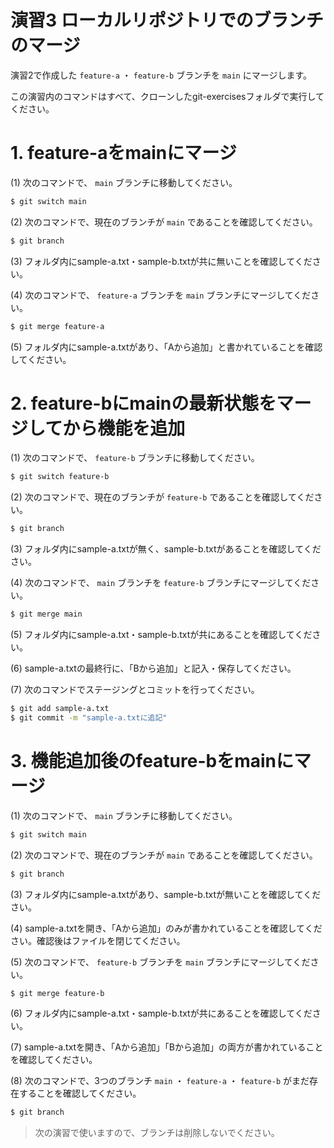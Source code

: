 演習3 ローカルリポジトリでのブランチのマージ
======================================================

演習2で作成した `feature-a` ・ `feature-b` ブランチを `main` にマージします。

この演習内のコマンドはすべて、クローンしたgit-exercisesフォルダで実行してください。

# 1. feature-aをmainにマージ
(1) 次のコマンドで、 `main` ブランチに移動してください。

```bash
$ git switch main
```

(2) 次のコマンドで、現在のブランチが `main` であることを確認してください。

```bash
$ git branch
```

(3) フォルダ内にsample-a.txt・sample-b.txtが共に無いことを確認してください。

(4) 次のコマンドで、 `feature-a` ブランチを `main` ブランチにマージしてください。

```bash
$ git merge feature-a
```

(5) フォルダ内にsample-a.txtがあり、「Aから追加」と書かれていることを確認してください。

# 2. feature-bにmainの最新状態をマージしてから機能を追加
(1) 次のコマンドで、 `feature-b` ブランチに移動してください。

```bash
$ git switch feature-b
```

(2) 次のコマンドで、現在のブランチが `feature-b` であることを確認してください。

```bash
$ git branch
```

(3) フォルダ内にsample-a.txtが無く、sample-b.txtがあることを確認してください。

(4) 次のコマンドで、 `main` ブランチを `feature-b` ブランチにマージしてください。

```bash
$ git merge main
```

(5) フォルダ内にsample-a.txt・sample-b.txtが共にあることを確認してください。

(6) sample-a.txtの最終行に、「Bから追加」と記入・保存してください。

(7) 次のコマンドでステージングとコミットを行ってください。

```bash
$ git add sample-a.txt
$ git commit -m "sample-a.txtに追記"
```

# 3. 機能追加後のfeature-bをmainにマージ
(1) 次のコマンドで、 `main` ブランチに移動してください。

```bash
$ git switch main
```

(2) 次のコマンドで、現在のブランチが `main` であることを確認してください。

```bash
$ git branch
```

(3) フォルダ内にsample-a.txtがあり、sample-b.txtが無いことを確認してください。

(4) sample-a.txtを開き、「Aから追加」のみが書かれていることを確認してください。確認後はファイルを閉じてください。

(5) 次のコマンドで、 `feature-b` ブランチを `main` ブランチにマージしてください。

```bash
$ git merge feature-b
```

(6) フォルダ内にsample-a.txt・sample-b.txtが共にあることを確認してください。

(7) sample-a.txtを開き、「Aから追加」「Bから追加」の両方が書かれていることを確認してください。

(8) 次のコマンドで、3つのブランチ `main` ・ `feature-a` ・ `feature-b` がまだ存在することを確認してください。

```bash
$ git branch
```

> 次の演習で使いますので、ブランチは削除しないでください。
